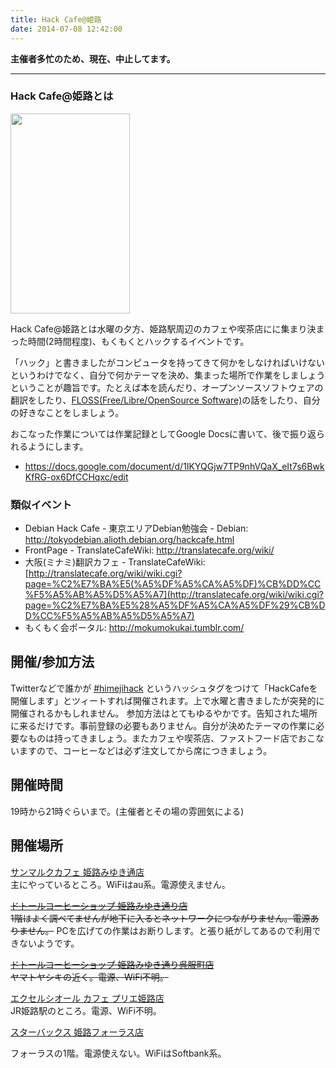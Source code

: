 ```yaml
---
title: Hack Cafe@姫路
date: 2014-07-08 12:42:00
---
```


**主催者多忙のため、現在、中止してます。**

------------------------------------------------------------------------

### Hack Cafe@姫路とは

<img src="https://sites.google.com/site/himejiitstudy/_/rsrc/1333786394331/othermeetings/hackcafe/hackcafe.jpg" width="191" height="320" />

Hack Cafe@姫路とは水曜の夕方、姫路駅周辺のカフェや喫茶店にに集まり決まった時間(2時間程度)、もくもくとハックするイベントです。

「ハック」と書きましたがコンピュータを持ってきて何かをしなければいけないというわけでなく、自分で何かテーマを決め、集まった場所で作業をしましょうということが趣旨です。たとえば本を読んだり、オープンソースソフトウェアの翻訳をしたり、[FLOSS(Free/Libre/OpenSource Software)](http://ja.wikipedia.org/wiki/FLOSS)の話をしたり、自分の好きなことをしましょう。

おこなった作業については作業記録としてGoogle Docsに書いて、後で振り返られるようにします。

-   <https://docs.google.com/document/d/1IKYQGjw7TP9nhVQaX_eIt7s6BwkKfRG-ox6DfCCHqxc/edit>

### 類似イベント

-   Debian Hack Cafe - 東京エリアDebian勉強会 - Debian: <http://tokyodebian.alioth.debian.org/hackcafe.html>
-   FrontPage - TranslateCafeWiki: <http://translatecafe.org/wiki/>
-   大阪(ミナミ)翻訳カフェ - TranslateCafeWiki: [http://translatecafe.org/wiki/wiki.cgi?page=%C2%E7%BA%E5(%A5%DF%A5%CA%A5%DF)%CB%DD%CC%F5%A5%AB%A5%D5%A5%A7](http://translatecafe.org/wiki/wiki.cgi?page=%C2%E7%BA%E5%28%A5%DF%A5%CA%A5%DF%29%CB%DD%CC%F5%A5%AB%A5%D5%A5%A7)
-   もくもく会ポータル: <http://mokumokukai.tumblr.com/>

開催/参加方法
-------------

Twitterなどで誰かが [\#himejihack](https://twitter.com/#%21/search/%23himejihack) というハッシュタグをつけて「HackCafeを開催します」とツィートすれば開催されます。上で水曜と書きましたが突発的に開催されるかもしれません。
参加方法はとてもゆるやかです。告知された場所に来るだけです。事前登録の必要もありません。自分が決めたテーマの作業に必要なものは持ってきましょう。またカフェや喫茶店、ファストフード店でおこないますので、コーヒーなどは必ず注文してから席につきましょう。

開催時間
--------

19時から21時ぐらいまで。(主催者とその場の雰囲気による)

開催場所
--------

[サンマルクカフェ 姫路みゆき通店](http://r.gnavi.co.jp/kabf053/)  
主にやっているところ。WiFiはau系。電源使えません。

 ~~[ドトールコーヒーショップ 姫路みゆき通り店](http://www.doutor.co.jp/shopsearch/detail/02010615.html)~~   
~~1階はよく調べてませんが地下に入るとネットワークにつながりません。電源ありません。~~
PCを広げての作業はお断りします。と張り紙がしてあるので利用できないようです。

 ~~[ドトールコーヒーショップ 姫路みゆき通り呉服町店](http://www.doutor.co.jp/shopsearch/detail/02011191.html)~~   
~~ヤマトヤシキの近く。電源、WiFi不明。~~

[エクセルシオール カフェ プリエ姫路店](http://www.doutor.co.jp/shopsearch/detail/05000228.html)  
JR姫路駅のところ。電源、WiFi不明。

[スターバックス 姫路フォーラス店](http://www.starbucks.co.jp/store/search/detail.php?id=228&search_condition=%E5%85%B5%E5%BA%AB%E7%9C%8C%E3%80%80%E5%A7%AB%E8%B7%AF%E5%B8%82&pref_code=28&city=%E5%A7%AB%E8%B7%AF%E5%B8%82&public_wireless_service_flg=1&store_type_3=&search_by_address_flg=&x=61&y=13)

フォーラスの1階。電源使えない。WiFiはSoftbank系。
